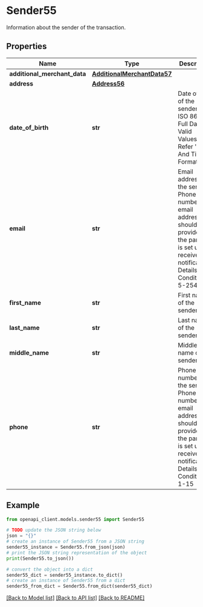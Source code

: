 # Sender55

Information about the sender of the transaction.

## Properties

Name | Type | Description | Notes
------------ | ------------- | ------------- | -------------
**additional_merchant_data** | [**AdditionalMerchantData57**](AdditionalMerchantData57.md) |  | [optional] 
**address** | [**Address56**](Address56.md) |  | [optional] 
**date_of_birth** | **str** | Date of birth of the sender as an ISO 8601 Full Date. Valid Values- Refer &#39;Date And Time Formats&#39; | [optional] 
**email** | **str** | Email address of the sender. Phone number or email address should be provided if the partner is set up to receive notifications. Details- Conditional, 5-254 | [optional] 
**first_name** | **str** | First name of the sender. | [optional] 
**last_name** | **str** | Last name of the sender. | [optional] 
**middle_name** | **str** | Middle name of the sender. | [optional] 
**phone** | **str** | Phone number of the sender. Phone number or email address should be provided if the partner is set up to receive notifications. Details- Conditional, 1-15 | [optional] 

## Example

```python
from openapi_client.models.sender55 import Sender55

# TODO update the JSON string below
json = "{}"
# create an instance of Sender55 from a JSON string
sender55_instance = Sender55.from_json(json)
# print the JSON string representation of the object
print(Sender55.to_json())

# convert the object into a dict
sender55_dict = sender55_instance.to_dict()
# create an instance of Sender55 from a dict
sender55_from_dict = Sender55.from_dict(sender55_dict)
```
[[Back to Model list]](../README.md#documentation-for-models) [[Back to API list]](../README.md#documentation-for-api-endpoints) [[Back to README]](../README.md)


